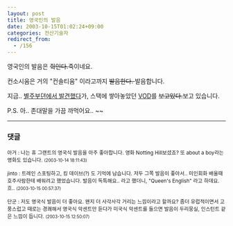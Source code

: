```yaml
---
layout: post
title: 영국인의 발음
date: 2003-10-15T01:02:24+09:00
categories: 전산기술자
redirect_from:
  - /156
---
```


영국인의 발음은 <s>쥑인다.</s>죽이네요.

컨소시움은 거의 "컨솔티움" 이라고까지 <s>발음한다. </s>발음합니다.

지금.. <a href="http://blog.webservices.or.kr/hollobit/archives/000168.html">별주부뎐에서 발견했다</a>가, 스택에 쌓아놓았던 <a href="http://www.royalsoc.ac.uk/live/">VOD</a>를 <s>보고있다.</s>보고 있습니다.

P.S. 아.. 존대말을 가끔 까먹어요.. ~~

* * *

### 댓글



<!--- cmt:326 --->
<!--- mail: --->
<!--- parent:0 --->

<small>아거 : 나는 휴 그랜트의 영국식 발음을 아주 좋아합니다. 영화 Notting Hill보셨죠? 또 about a boy라는 영화도 있습니다. <small>(2003-10-14 18:11:43)</small></small>


<!--- cmt:327 --->
<!--- mail: --->
<!--- parent:0 --->

<small>jinto : 트레인 스포팅하고, 킹 데이브(?) 도 기억에 남습니다. 저두 그쪽 발음이 좋아서.. 미인회화 배울때 호주사람한테 배워려고 했었습니다.  발음이 독특해요.. 라고 했더니, "Queen's English" 라고 하데요. 흐.. <small>(2003-10-15 00:57:37)</small></small>


<!--- cmt:328 --->
<!--- mail: --->
<!--- parent:0 --->

<small>단군 : 저도 영국식 발음이 더 좋아요. 왠지 더 사각사각 거리는 느낌이라고 할까요? 좀더 유럽적이면서 고풍스럽고 때로는 경쾌해서 영국식 악센트만 듣다가 미국식 악센트를 들으면 발음이 두리뭉실, 인스턴트 같은 느낌이 듭니다. <small>(2003-10-15 12:50:07)</small></small>

